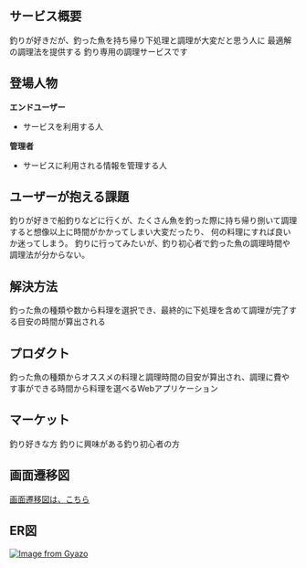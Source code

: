 ## サービス概要
釣りが好きだが、釣った魚を持ち帰り下処理と調理が大変だと思う人に
最適解の調理法を提供する
釣り専用の調理サービスです


## 登場人物
__エンドユーザー__
  - サービスを利用する人

__管理者__
  - サービスに利用される情報を管理する人


## ユーザーが抱える課題
釣りが好きで船釣りなどに行くが、たくさん魚を釣った際に持ち帰り捌いて調理すると想像以上に時間がかかってしまい大変だったり、
何の料理にすれば良いか迷ってしまう。
釣りに行ってみたいが、釣り初心者で釣った魚の調理時間や調理法が分からない。


## 解決方法
釣った魚の種類や数から料理を選択でき、最終的に下処理を含めて調理が完了する目安の時間が算出される


## プロダクト
釣った魚の種類からオススメの料理と調理時間の目安が算出され、調理に費やす事ができる時間から料理を選べるWebアプリケーション


## マーケット
釣り好きな方
釣りに興味がある釣り初心者の方


## 画面遷移図
[画面遷移図は、こちら](https://www.figma.com/file/pvYYIfp4SHRJADhbdY0Xgh/画面遷移図?node-id=0%3A1)

## ER図
[![Image from Gyazo](https://i.gyazo.com/b8915af1c1627a1e45645b4c242da078.png)](https://gyazo.com/b8915af1c1627a1e45645b4c242da078)